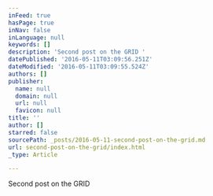 ```yaml
---
inFeed: true
hasPage: true
inNav: false
inLanguage: null
keywords: []
description: 'Second post on the GRID '
datePublished: '2016-05-11T03:09:56.251Z'
dateModified: '2016-05-11T03:09:55.524Z'
authors: []
publisher:
  name: null
  domain: null
  url: null
  favicon: null
title: ''
author: []
starred: false
sourcePath: _posts/2016-05-11-second-post-on-the-grid.md
url: second-post-on-the-grid/index.html
_type: Article

---
```

Second post on the GRID